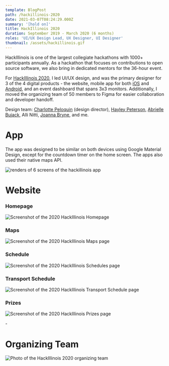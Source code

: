 ```yaml
---
template: BlogPost
path: /hackillinois-2020
date: 2021-03-07T08:24:29.000Z
summary: '[hold on]'
title: HackIllinois 2020
duration: September 2019 - March 2020 (6 months)
roles: 'UI/UX Design Lead, UX Designer, UI Designer'
thumbnail: /assets/hackillinois.gif
---
```

HackIllinois is one of the largest collegiate hackathons with 1000+ participants annually. As a hackathon that focuses on contributions to open source software, we also bring in dedicated mentors for the 36-hour event. 

For [HackIllinois 2020](https://2020.hackillinois.org/), I led UI/UX design, and was the primary designer for 3 of the 4 digital products - the website, mobile app for both [iOS](https://apps.apple.com/us/app/hackillinois/id1451755268#?platform=iphone) and [Android](https://play.google.com/store/apps/details?id=org.hackillinois.android.release), and an event dashboard that spans 3x3 monitors. Additionally, I moved the organizing team of 50 members to Figma for easier collaboration and developer handoff.

Design team: [Charlotte Peloquin](https://charlottepeloquin.com/) (design director), [Hayley Peterson](https://happygohayley.com/), [Abrielle Bujack](https://abriellebujack.com/), Alli Nitti, [Joanna Bryne](https://joannabyrne.me/), and me.

# App

The app was designed to be similar on both devices using Google Material Design, except for the countdown timer on the home screen. The apps also used their native maps API.

![renders of 6 screens of the hackillinois app](/assets/hackillinois_mobile-renders.jpg)



# Website

### Homepage

![Screenshot of the 2020 HackIllinois Homepage](/assets/hackillinois_homepage.png)

### Maps

![Screenshot of the 2020 HackIllinois Maps page](/assets/hackillinois_maps.png)

### Schedule

![Screenshot of the 2020 HackIllinois Schedules page](/assets/hackillinois_schedule.png)

### Transport Schedule

![Screenshot of the 2020 HackIllinois Transport Schedule page](/assets/hackillinois_travel.png)

### Prizes

![Screenshot of the 2020 HackIllinois Prizes page](/assets/hackillinois_prizes.png)

\-



# Organizing Team

![Photo of the HackIllinois 2020 organizing team](/assets/hackillinois_team.jpg)

